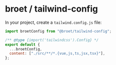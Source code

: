 # broet / tailwind-config

In your project, create a `tailwind.config.js` file:

```js
import broetConfig from "@broet/tailwind-config";

/** @type {import('tailwindcss').Config} */
export default {
  ...broetConfig,
  content: ["./src/**/*.{vue,js,ts,jsx,tsx}"],
};
```
